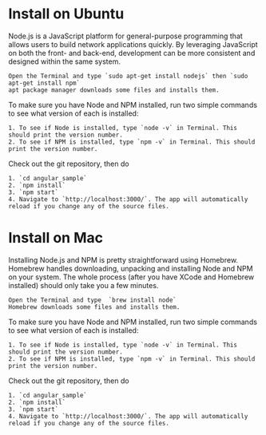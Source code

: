 # Install on Ubuntu
Node.js is a JavaScript platform for general-purpose programming that allows users to build network applications quickly. By leveraging JavaScript on both the front- and back-end, development can be more consistent and designed within the same system.

    Open the Terminal and type `sudo apt-get install nodejs` then `sudo apt-get install npm`
    apt package manager downloads some files and installs them.

To make sure you have Node and NPM installed, run two simple commands to see what version of each is installed:

    1. To see if Node is installed, type `node -v` in Terminal. This should print the version number.
    2. To see if NPM is installed, type `npm -v` in Terminal. This should print the version number.

Check out the git repository, then do

	1. `cd angular_sample` 
	2. `npm install`
	3. `npm start`
	4. Navigate to `http://localhost:3000/`. The app will automatically reload if you change any of the source files.

# Install on Mac

Installing Node.js and NPM is pretty straightforward using Homebrew. Homebrew handles downloading, unpacking and installing Node and NPM on your system. The whole process (after you have XCode and Homebrew installed) should only take you a few minutes.

    Open the Terminal and type  `brew install node`
    Homebrew downloads some files and installs them.

To make sure you have Node and NPM installed, run two simple commands to see what version of each is installed:

    1. To see if Node is installed, type `node -v` in Terminal. This should print the version number.
    2. To see if NPM is installed, type `npm -v` in Terminal. This should print the version number.

Check out the git repository, then do

	1. `cd angular_sample` 
	2. `npm install`
	3. `npm start`
	4. Navigate to `http://localhost:3000/`. The app will automatically reload if you change any of the source files.


